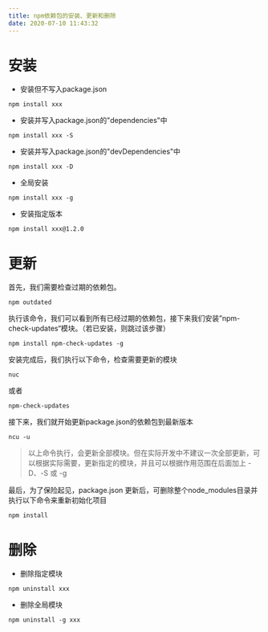 ```yaml
---
title: npm依赖包的安装、更新和删除
date: 2020-07-10 11:43:32
---
```


# 安装

* 安装但不写入package.json

```
npm install xxx 
```

* 安装并写入package.json的"dependencies"中

``` 
npm install xxx -S
```

* 安装并写入package.json的"devDependencies"中

```
npm install xxx -D
```

* 全局安装

```
npm install xxx -g
```

* 安装指定版本

```
npm install xxx@1.2.0
```

# 更新

首先，我们需要检查过期的依赖包。

```
npm outdated
```

执行该命令，我们可以看到所有已经过期的依赖包，接下来我们安装”npm-check-updates“模块。（若已安装，则跳过该步骤）

```
npm install npm-check-updates -g
```

安装完成后，我们执行以下命令，检查需要更新的模块

```
nuc
```

或者

``` 
npm-check-updates
```

接下来，我们就开始更新package.json的依赖包到最新版本

```
ncu -u
```

>  以上命令执行，会更新全部模块。但在实际开发中不建议一次全部更新，可以根据实际需要，更新指定的模块，并且可以根据作用范围在后面加上 -D、-S 或 -g

最后，为了保险起见，package.json 更新后，可删除整个node_modules目录并执行以下命令来重新初始化项目

```
npm install
```

# 删除

* 删除指定模块

``` 
npm uninstall xxx
```

* 删除全局模块

```
npm uninstall -g xxx
```


